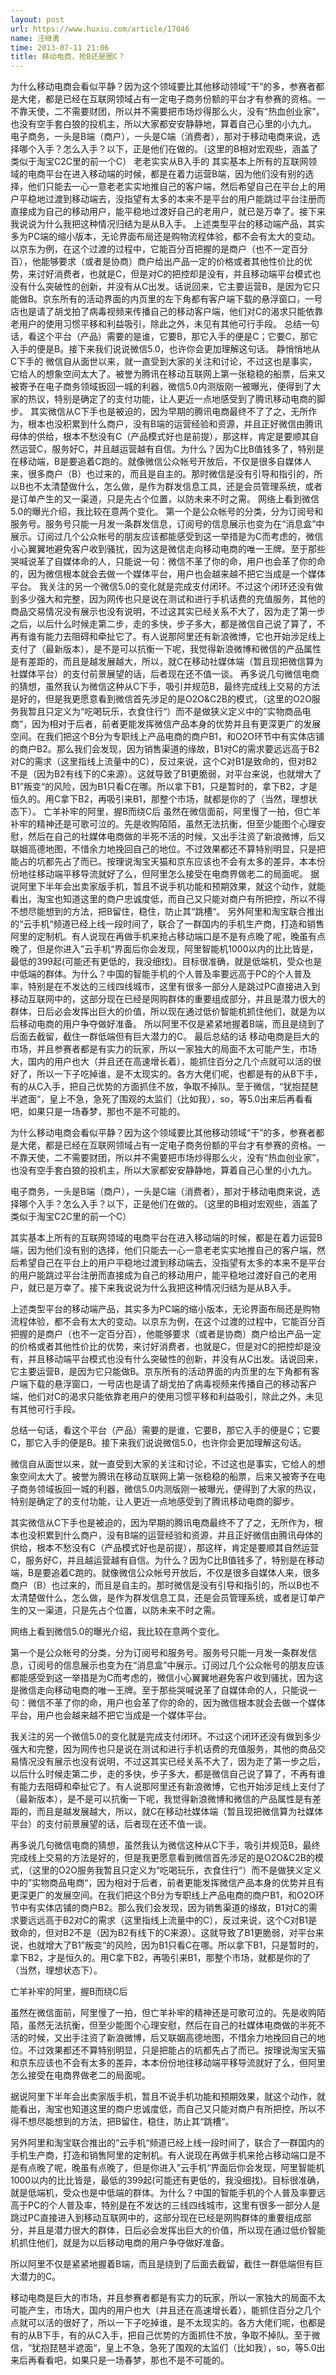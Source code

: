 ```yaml
---
layout: post
url: https://www.huxiu.com/article/17046
name: 汪继勇
time: 2013-07-11 21:06
title: 移动电商，抢B还是圈C？
---
```

为什么移动电商会看似平静？因为这个领域要比其他移动领域“干”的多，参赛者都是大佬，都是已经在互联网领域占有一定电子商务份额的平台才有参赛的资格。一不靠天使，二不需要财团，所以并不需要把市场炒得那么火，没有“热血创业家”，也没有空手套白狼的投机主，所以大家都安安静静地，算着自己心里的小九九。 电子商务，一头是B端（商户），一头是C端（消费者），那对于移动电商来说，选择哪个入手？怎么入手？以下，正是他们在做的。（这里的B相对宏观些，涵盖了类似于淘宝C2C里的前一个C） 老老实实从B入手的 其实基本上所有的互联网领域的电商平台在进入移动端的时候，都是在着力运营B端，因为他们没有别的选择，他们只能去一心一意老老实实地推自己的客户端，然后希望自己在平台上的用户平稳地过渡到移动端去，没指望有太多的本来不是平台的用户能跳过平台注册而直接成为自己的移动用户，能平稳地过渡好自己的老用户，就已是万幸了。接下来我说说为什么我把这种情况归结为是从B入手。 上述类型平台的移动端产品，其实多为PC端的缩小版本，无论界面布局还是购物流程体验，都不会有太大的变动。以京东为例，在这个过渡的过程中，它能百分百把握的是商户（也不一定百分百），他能够要求（或者是协商）商户给出产品一定的价格或者其他性价比的优势，来讨好消费者，也就是C，但是对C的把控却是没有，并且移动端平台模式也没有什么突破性的创新，并没有从C出发。话说回来，它主要运营B，是因为它只能做B。京东所有的活动界面的内页里的左下角都有客户端下载的悬浮窗口，一号店也是请了胡戈拍了病毒视频来传播自己的移动客户端，他们对C的渴求只能依靠老用户的使用习惯平移和利益吸引，除此之外，未见有其他可行手段。 总结一句话，看这个平台（产品）需要的是谁，它要B，那它入手的便是C；它要C，那它入手的便是B。接下来我们说说微信5.0，也许你会更加理解这句话。 静悄悄地从C下手的 微信自从面世以来，就一直受到大家的关注和讨论，不过这也是事实，它给人的想象空间太大了。被誉为腾讯在移动互联网上第一张稳稳的船票，后来又被寄予在电子商务领域扳回一城的利器，微信5.0内测版刚一被曝光，便得到了大家的热议，特别是确定了的支付功能，让人更近一点地感受到了腾讯移动电商的脚步。 其实微信从C下手也是被迫的，因为早期的腾讯电商最终不了了之，无所作为，根本也没积累到什么商户，没有B端的运营经验和资源，并且正好微信由腾讯母体的供给，根本不愁没有C（产品模式好也是前提），那这样，肯定是要顺其自然运营C，服务好C，并且越运营越有自信。为什么？因为C比B值钱多了，特别是在移动端，B是要追着C跑的。就像微信公众帐号开放后，不仅是很多自媒体人来，很多商户（B）也过来的，而且是自主的。那时微信是没有引导和指引的，所以B也不太清楚做什么，怎么做，是作为群发信息工具，还是会员管理系统，或者是订单产生的又一渠道，只是先占个位置，以防未来不时之需。 网络上看到微信5.0的曝光介绍，我比较在意两个变化。 第一个是公众帐号的分类，分为订阅号和服务号。服务号只能一月发一条群发信息，订阅号的信息展示也变为在“消息盒”中展示。订阅过几个公众帐号的朋友应该都能感受到这一举措是为C而考虑的，微信小心翼翼地避免客户收到骚扰，因为这是微信走向移动电商的唯一王牌。至于那些哭喊说革了自媒体命的人，只能说一句：微信不革了你的命，用户也会革了你的命的，因为微信根本就会去做一个媒体平台，用户也会越来越不把它当成是一个媒体平台。 我关注的另一个微信5.0的变化就是完成支付闭环。不过这个闭环还没有做到多少强大和完整，因为网传也只是说在测试和进行手机话费的充值服务，其他的商品交易情况没有展示也没有说明，不过这其实已经关系不大了，因为走了第一步之后，以后什么时候走第二步，走的多快，步子多大，都是微信自己说了算了，不再有谁有能力去阻碍和牵扯它了。有人说那阿里还有新浪微博，它也开始涉足线上支付了（最新版本），是不是可以抗衡一下呢，我觉得新浪微博和微信的产品属性是有差距的，而且是越发展越大，所以，就C在移动社媒体端（暂且现把微信算为社媒体平台）的支付前景展望的话，后者现在还不值一谈。 再多说几句微信电商的猜想，虽然我认为微信这种从C下手，吸引并规范B，最终完成线上交易的方法是好的，但是我更愿意看到微信首先涉足的是O2O&C2B的模式，（这里的O2O服务我暂且只定义为“吃喝玩乐，衣食住行“）而不是做狭义定义中的”实物商品电商“，因为相对于后者，前者更能发挥微信产品本身的优势并且有更深更广的发展空间。在我们把这个B分为专职线上产品电商的商户B1，和O2O环节中有实体店铺的商户B2。那么我们会发现，因为销售渠道的缘故，B1对C的需求要远远高于B2对C的需求（这里指线上流量中的C），反过来说，这个C对B1是致命的，但对B2不是（因为B2有线下的C来源）。这就导致了B1更脆弱，对平台来说，也就增大了B1”叛变“的风险，因为B1只看C在哪。所以拿下B1，只是暂时的，拿下B2，才是恒久的。用C拿下B2，再吸引来B1，那整个市场，就都是你的了（当然，理想状态下）。 亡羊补牢的阿里，握B而绕C后 虽然在微信面前，阿里慢了一拍，但亡羊补牢的精神还是可歌可泣的。先是收购陌陌，虽然无法抗衡，但至少能图个心理安慰，然后在自己的社媒体电商做的半死不活的时候，又出手注资了新浪微博，后又联姻高德地图，不惜余力地挽回自己的地位。不过效果都还不算特别明显，只是把能占的坑都先占了而已。按理说淘宝天猫和京东应该也不会有太多的差异，本本份份地往移动端平移导流就好了么，但阿里怎么接受在电商界做老二的局面呢。 据说阿里下半年会出卖家版手机，暂且不说手机功能和预期效果，就这个动作，就能看出，淘宝也知道这里的商户忠诚度低，而自己又只能对商户有所把控，所以不得不想尽能想到的方法，把B留住，稳住，防止其“跳槽“。 另外阿里和淘宝联合推出的“云手机“频道已经上线一段时间了，联合了一群国内的手机生产商，打造和销售阿里的定制机。有人说现在再做手机来抢占移动端口是不是有点晚了呢，晚虽有点晚了，但是你进入”云手机“界面后你会发现，阿里智能机1000以内的比比皆是，最低的399起(可能还有更低的，我没细找)。目标很准确，就是低端机，受众也是中低端的群体。为什么？中国的智能手机的个人普及率要远高于PC的个人普及率，特别是在不发达的三线四线城市，这里有很多一部分人是跳过PC直接进入到移动互联网中的，这部分现在已经是网购群体的重要组成部分，并且是潜力很大的群体，日后必会发挥出巨大的价值，所以现在通过低价智能机抓住他们，就是为以后移动电商的用户争夺做好准备。 所以阿里不仅是紧紧地握着B端，而且是绕到了后面去截留，截住一群低端但有巨大潜力的C。 最后总结的话 移动电商是巨大的市场，并且参赛者都是有实力的玩家，所以一家独大的局面不太可能产生，市场大，国内的用户也大（并且还在高速增长着），能抓住百分之几个点就可以活的很好了，所以一下子吃掉谁，是不太现实的。各方大佬们呢，也都是有的从B下手，有的从C入手，把自己优势的方面抓住不放，争取不掉队。至于微信，“犹抱琵琶半遮面“，皇上不急，急死了围观的太监们（比如我），so，等5.0出来后再看看吧，如果只是一场春梦，那也不是不可能的。

为什么移动电商会看似平静？因为这个领域要比其他移动领域“干”的多，参赛者都是大佬，都是已经在互联网领域占有一定电子商务份额的平台才有参赛的资格。一不靠天使，二不需要财团，所以并不需要把市场炒得那么火，没有“热血创业家”，也没有空手套白狼的投机主，所以大家都安安静静地，算着自己心里的小九九。

电子商务，一头是B端（商户），一头是C端（消费者），那对于移动电商来说，选择哪个入手？怎么入手？以下，正是他们在做的。（这里的B相对宏观些，涵盖了类似于淘宝C2C里的前一个C）

其实基本上所有的互联网领域的电商平台在进入移动端的时候，都是在着力运营B端，因为他们没有别的选择，他们只能去一心一意老老实实地推自己的客户端，然后希望自己在平台上的用户平稳地过渡到移动端去，没指望有太多的本来不是平台的用户能跳过平台注册而直接成为自己的移动用户，能平稳地过渡好自己的老用户，就已是万幸了。接下来我说说为什么我把这种情况归结为是从B入手。

上述类型平台的移动端产品，其实多为PC端的缩小版本，无论界面布局还是购物流程体验，都不会有太大的变动。以京东为例，在这个过渡的过程中，它能百分百把握的是商户（也不一定百分百），他能够要求（或者是协商）商户给出产品一定的价格或者其他性价比的优势，来讨好消费者，也就是C，但是对C的把控却是没有，并且移动端平台模式也没有什么突破性的创新，并没有从C出发。话说回来，它主要运营B，是因为它只能做B。京东所有的活动界面的内页里的左下角都有客户端下载的悬浮窗口，一号店也是请了胡戈拍了病毒视频来传播自己的移动客户端，他们对C的渴求只能依靠老用户的使用习惯平移和利益吸引，除此之外，未见有其他可行手段。

总结一句话，看这个平台（产品）需要的是谁，它要B，那它入手的便是C；它要C，那它入手的便是B。接下来我们说说微信5.0，也许你会更加理解这句话。

微信自从面世以来，就一直受到大家的关注和讨论，不过这也是事实，它给人的想象空间太大了。被誉为腾讯在移动互联网上第一张稳稳的船票，后来又被寄予在电子商务领域扳回一城的利器，微信5.0内测版刚一被曝光，便得到了大家的热议，特别是确定了的支付功能，让人更近一点地感受到了腾讯移动电商的脚步。

其实微信从C下手也是被迫的，因为早期的腾讯电商最终不了了之，无所作为，根本也没积累到什么商户，没有B端的运营经验和资源，并且正好微信由腾讯母体的供给，根本不愁没有C（产品模式好也是前提），那这样，肯定是要顺其自然运营C，服务好C，并且越运营越有自信。为什么？因为C比B值钱多了，特别是在移动端，B是要追着C跑的。就像微信公众帐号开放后，不仅是很多自媒体人来，很多商户（B）也过来的，而且是自主的。那时微信是没有引导和指引的，所以B也不太清楚做什么，怎么做，是作为群发信息工具，还是会员管理系统，或者是订单产生的又一渠道，只是先占个位置，以防未来不时之需。

网络上看到微信5.0的曝光介绍，我比较在意两个变化。

第一个是公众帐号的分类，分为订阅号和服务号。服务号只能一月发一条群发信息，订阅号的信息展示也变为在“消息盒”中展示。订阅过几个公众帐号的朋友应该都能感受到这一举措是为C而考虑的，微信小心翼翼地避免客户收到骚扰，因为这是微信走向移动电商的唯一王牌。至于那些哭喊说革了自媒体命的人，只能说一句：微信不革了你的命，用户也会革了你的命的，因为微信根本就会去做一个媒体平台，用户也会越来越不把它当成是一个媒体平台。

我关注的另一个微信5.0的变化就是完成支付闭环。不过这个闭环还没有做到多少强大和完整，因为网传也只是说在测试和进行手机话费的充值服务，其他的商品交易情况没有展示也没有说明，不过这其实已经关系不大了，因为走了第一步之后，以后什么时候走第二步，走的多快，步子多大，都是微信自己说了算了，不再有谁有能力去阻碍和牵扯它了。有人说那阿里还有新浪微博，它也开始涉足线上支付了（最新版本），是不是可以抗衡一下呢，我觉得新浪微博和微信的产品属性是有差距的，而且是越发展越大，所以，就C在移动社媒体端（暂且现把微信算为社媒体平台）的支付前景展望的话，后者现在还不值一谈。

再多说几句微信电商的猜想，虽然我认为微信这种从C下手，吸引并规范B，最终完成线上交易的方法是好的，但是我更愿意看到微信首先涉足的是O2O&C2B的模式，（这里的O2O服务我暂且只定义为“吃喝玩乐，衣食住行“）而不是做狭义定义中的”实物商品电商“，因为相对于后者，前者更能发挥微信产品本身的优势并且有更深更广的发展空间。在我们把这个B分为专职线上产品电商的商户B1，和O2O环节中有实体店铺的商户B2。那么我们会发现，因为销售渠道的缘故，B1对C的需求要远远高于B2对C的需求（这里指线上流量中的C），反过来说，这个C对B1是致命的，但对B2不是（因为B2有线下的C来源）。这就导致了B1更脆弱，对平台来说，也就增大了B1”叛变“的风险，因为B1只看C在哪。所以拿下B1，只是暂时的，拿下B2，才是恒久的。用C拿下B2，再吸引来B1，那整个市场，就都是你的了（当然，理想状态下）。

亡羊补牢的阿里，握B而绕C后

虽然在微信面前，阿里慢了一拍，但亡羊补牢的精神还是可歌可泣的。先是收购陌陌，虽然无法抗衡，但至少能图个心理安慰，然后在自己的社媒体电商做的半死不活的时候，又出手注资了新浪微博，后又联姻高德地图，不惜余力地挽回自己的地位。不过效果都还不算特别明显，只是把能占的坑都先占了而已。按理说淘宝天猫和京东应该也不会有太多的差异，本本份份地往移动端平移导流就好了么，但阿里怎么接受在电商界做老二的局面呢。

据说阿里下半年会出卖家版手机，暂且不说手机功能和预期效果，就这个动作，就能看出，淘宝也知道这里的商户忠诚度低，而自己又只能对商户有所把控，所以不得不想尽能想到的方法，把B留住，稳住，防止其“跳槽“。

另外阿里和淘宝联合推出的“云手机“频道已经上线一段时间了，联合了一群国内的手机生产商，打造和销售阿里的定制机。有人说现在再做手机来抢占移动端口是不是有点晚了呢，晚虽有点晚了，但是你进入”云手机“界面后你会发现，阿里智能机1000以内的比比皆是，最低的399起(可能还有更低的，我没细找)。目标很准确，就是低端机，受众也是中低端的群体。为什么？中国的智能手机的个人普及率要远高于PC的个人普及率，特别是在不发达的三线四线城市，这里有很多一部分人是跳过PC直接进入到移动互联网中的，这部分现在已经是网购群体的重要组成部分，并且是潜力很大的群体，日后必会发挥出巨大的价值，所以现在通过低价智能机抓住他们，就是为以后移动电商的用户争夺做好准备。

所以阿里不仅是紧紧地握着B端，而且是绕到了后面去截留，截住一群低端但有巨大潜力的C。

移动电商是巨大的市场，并且参赛者都是有实力的玩家，所以一家独大的局面不太可能产生，市场大，国内的用户也大（并且还在高速增长着），能抓住百分之几个点就可以活的很好了，所以一下子吃掉谁，是不太现实的。各方大佬们呢，也都是有的从B下手，有的从C入手，把自己优势的方面抓住不放，争取不掉队。至于微信，“犹抱琵琶半遮面“，皇上不急，急死了围观的太监们（比如我），so，等5.0出来后再看看吧，如果只是一场春梦，那也不是不可能的。

